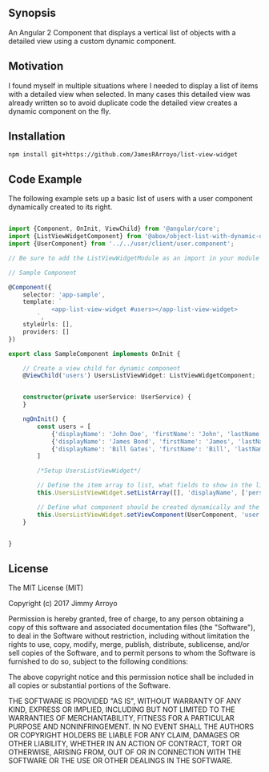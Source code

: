 ## Synopsis

An Angular 2 Component that displays a vertical list of objects with a detailed view using a custom dynamic component.

## Motivation

I found myself in multiple situations where I needed to display a list of items with a detailed view when selected. In many cases this detailed view was already written so to avoid duplicate code the detailed view creates a dynamic component on the fly.

## Installation

```npm install git+https://github.com/JamesRArroyo/list-view-widget```

## Code Example

The following example sets up a basic list of users with a user component dynamically created to its right. 

```typescript

import {Component, OnInit, ViewChild} from '@angular/core';
import {ListViewWidgetComponent} from '@abox/object-list-with-dynamic-detail';
import {UserComponent} from '../../user/client/user.component';

// Be sure to add the ListViewWidgetModule as an import in your module (the SampleModule in this case)

// Sample Component

@Component({
    selector: 'app-sample',
    template: `
            <app-list-view-widget #users></app-list-view-widget>
        `,
    styleUrls: [],
    providers: []
})

export class SampleComponent implements OnInit {

    // Create a view child for dynamic component
    @ViewChild('users') UsersListViewWidget: ListViewWidgetComponent;


    constructor(private userService: UserService) {
    }

    ngOnInit() {
        const users = [
            {'displayName': 'John Doe', 'firstName': 'John', 'lastName': 'Doe'},
            {'displayName': 'James Bond', 'firstName': 'James', 'lastName': 'Bond'},
            {'displayName': 'Bill Gates', 'firstName': 'Bill', 'lastName': 'Gates'}
        ]

        /*Setup UsersListViewWidget*/

        // Define the item array to list, what fields to show in the list and a material design icon to show
        this.UsersListViewWidget.setListArray([], 'displayName', ['person']);

        // Define what component should be created dynamically and the variable to bind the selected value in the list to inside of the dynamic component.
        this.UsersListViewWidget.setViewComponent(UserComponent, 'user');
    }


}
```

## License

The MIT License (MIT)

Copyright (c) 2017 Jimmy Arroyo

Permission is hereby granted, free of charge, to any person obtaining a copy of this software and associated documentation files (the "Software"), to deal in the Software without restriction, including without limitation the rights to use, copy, modify, merge, publish, distribute, sublicense, and/or sell copies of the Software, and to permit persons to whom the Software is furnished to do so, subject to the following conditions:

The above copyright notice and this permission notice shall be included in all copies or substantial portions of the Software.

THE SOFTWARE IS PROVIDED "AS IS", WITHOUT WARRANTY OF ANY KIND, EXPRESS OR IMPLIED, INCLUDING BUT NOT LIMITED TO THE WARRANTIES OF MERCHANTABILITY, FITNESS FOR A PARTICULAR PURPOSE AND NONINFRINGEMENT. IN NO EVENT SHALL THE AUTHORS OR COPYRIGHT HOLDERS BE LIABLE FOR ANY CLAIM, DAMAGES OR OTHER LIABILITY, WHETHER IN AN ACTION OF CONTRACT, TORT OR OTHERWISE, ARISING FROM, OUT OF OR IN CONNECTION WITH THE SOFTWARE OR THE USE OR OTHER DEALINGS IN THE SOFTWARE.